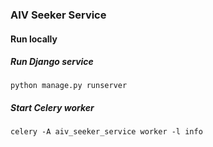### AIV Seeker Service

#### Run locally

##### Run Django service
```shell script
python manage.py runserver
```

##### Start Celery worker
```shell script
celery -A aiv_seeker_service worker -l info
```

